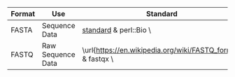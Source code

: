 | Format | Use | Standard | Validator | 
| ------ | ----- | ----- | ----- | 
| FASTA | Sequence Data | [standard](https://blast.ncbi.nlm.nih.gov/Blast.cgi?CMD=Web&PAGE_TYPE=BlastDocs&DOC_TYPE=BlastHelp) & perl::Bio \\
| FASTQ | Raw Sequence Data | \url{https://en.wikipedia.org/wiki/FASTQ_format} & fastqx \\